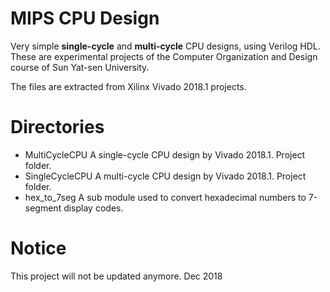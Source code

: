 # MIPS CPU Design

Very simple **single-cycle** and **multi-cycle** CPU designs, using Verilog HDL. These are experimental projects of the Computer Organization and Design course of Sun Yat-sen University.

The files are extracted from Xilinx Vivado 2018.1 projects.

# Directories

- MultiCycleCPU
  A single-cycle CPU design by Vivado 2018.1. Project folder.
- SingleCycleCPU
  A multi-cycle CPU design by Vivado 2018.1. Project folder.
- hex_to_7seg
  A sub module used to convert hexadecimal numbers to 7-segment display codes.

# Notice

This project will not be updated anymore.
Dec 2018